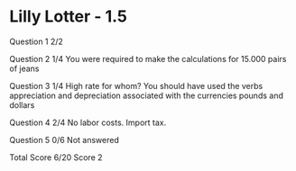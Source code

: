 # Lilly Lotter - 1.5

Question 1      2/2

Question 2      1/4
                You were required to make the calculations for 15.000 pairs of jeans

Question 3      1/4
                High rate for whom? You should have used the verbs appreciation and depreciation
                associated with the currencies pounds and dollars

Question 4      2/4
                No labor costs.
                Import tax.

Question 5      0/6
                Not answered

Total Score     6/20 Score  2

